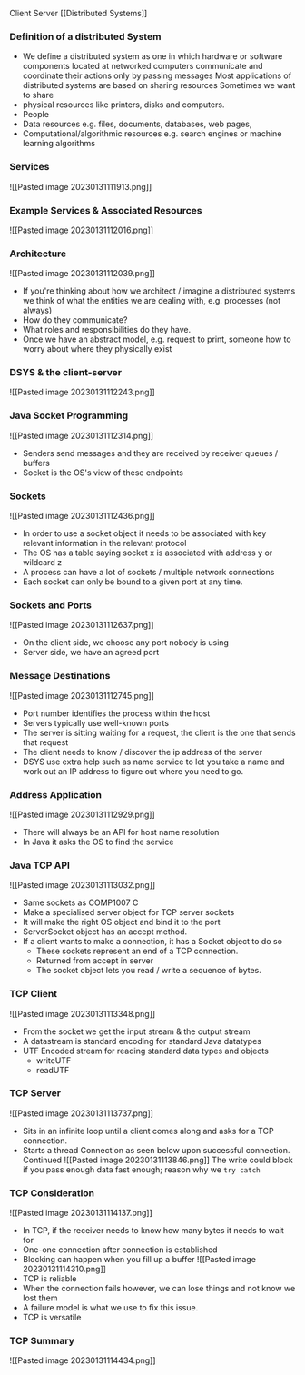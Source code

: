 Client Server
[[Distributed Systems]]
### Definition of a distributed System
- We define a distributed system as one in which hardware or software components located at networked computers communicate and coordinate their actions only by passing messages
Most applications of distributed systems are based on sharing resources
Sometimes we want to share 
- physical resources like printers, disks and computers.
- People
- Data resources e.g. files, documents, databases, web pages, 
- Computational/algorithmic resources e.g. search engines or machine learning algorithms
### Services
![[Pasted image 20230131111913.png]]

### Example Services & Associated Resources
![[Pasted image 20230131112016.png]]

### Architecture
![[Pasted image 20230131112039.png]]
- If you're thinking about how we architect / imagine a distributed systems we think of what the entities we are dealing with, e.g. processes (not always)
- How do they communicate?
- What roles and responsibilities do they have.
- Once we have an abstract model, e.g. request to print, someone how to worry about where they physically exist

### DSYS & the client-server 
![[Pasted image 20230131112243.png]]


### Java Socket Programming
![[Pasted image 20230131112314.png]]
- Senders send messages and they are received by receiver queues / buffers
- Socket is the OS's view of these endpoints










### Sockets
![[Pasted image 20230131112436.png]]
- In order to use a socket object it needs to be associated with key relevant information in the relevant protocol
- The OS has a table saying socket x is associated with address y or wildcard z
- A process can have a lot of sockets / multiple network connections
- Each socket can only be bound to a given port at any time.

### Sockets and Ports
![[Pasted image 20230131112637.png]]
- On the client side, we choose any port nobody is using
- Server side, we have an agreed port

### Message Destinations
![[Pasted image 20230131112745.png]]
- Port number identifies the process within the host
- Servers typically use well-known ports
- The server is sitting waiting for a request, the client is the one that sends that request
- The client needs to know / discover the ip address of the server
- DSYS use extra help such as name service to let you take a name and work out an IP address to figure out where you need to go.

### Address Application
![[Pasted image 20230131112929.png]]
- There will always be an API for host name resolution
- In Java it asks the OS to find the service

### Java TCP API
![[Pasted image 20230131113032.png]]
- Same sockets as COMP1007 C
- Make a specialised server object for TCP server sockets
- It will make the right OS object and bind it to the port
- ServerSocket object has an accept method.
- If a client wants to make a connection, it has a Socket object to do so
	- These sockets represent an end of a TCP connection.
	- Returned from accept in server
	- The socket object lets you read / write a sequence of bytes.

### TCP Client
![[Pasted image 20230131113348.png]]
- From the socket we get the input stream & the output stream
- A datastream is standard encoding for standard Java datatypes
- UTF Encoded stream for reading standard data types and objects
	- writeUTF
	- readUTF
### TCP Server
![[Pasted image 20230131113737.png]]
- Sits in an infinite loop until a client comes along and asks for a TCP connection.
- Starts a thread Connection as seen below upon successful connection.
Continued
	![[Pasted image 20230131113846.png]]
	The write could block if you pass enough data fast enough; reason why we `try catch`




### TCP Consideration
![[Pasted image 20230131114137.png]]
- In TCP, if the receiver needs to know how many bytes it needs to wait for
- One-one connection after connection is established
- Blocking can happen when you fill up a buffer
![[Pasted image 20230131114310.png]]
- TCP is reliable
- When the connection fails however, we can lose things and not know we lost them
- A failure model is what we use to fix this issue.
- TCP is versatile

### TCP Summary
![[Pasted image 20230131114434.png]]
